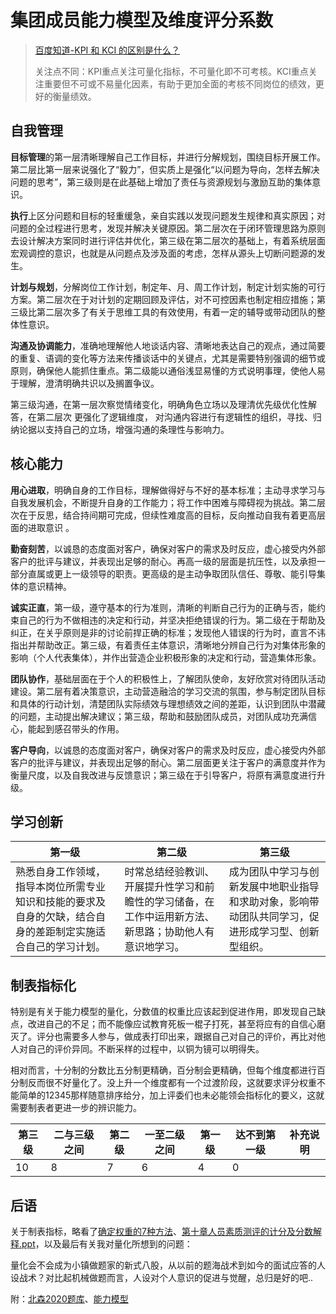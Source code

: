# 集团成员能力模型及维度评分系数

> [百度知道-KPI 和 KCI 的区别是什么？](https://zhidao.baidu.com/question/298262752.html)
>
> 关注点不同：KPI重点关注可量化指标，不可量化即不可考核。KCI重点关注重要但不可或不易量化因素，有助于更加全面的考核不同岗位的绩效，更好的衡量绩效。

## 自我管理

**目标管理**的第一层清晰理解自己工作目标，并进行分解规划，围绕目标开展工作。第二层比第一层来说强化了“毅力”，但实质上是强化“以问题为导向，怎样去解决问题的思考”，第三级则是在此基础上增加了责任与资源规划与激励互助的集体意识。

**执行**上区分问题和目标的轻重缓急，亲自实践以发现问题发生规律和真实原因；对问题的全过程进行思考，发现并解决关键原因。第二层次在于闭环管理思路为原则去设计解决方案同时进行评估并优化，第三级在第二层次的基础上，有着系统层面宏观调控的意识，也就是从问题点及涉及面的考虑，怎样从源头上切断问题源的发生。

**计划与规划**，分解岗位工作计划，制定年、月、周工作计划，制定计划实施的可行方案。第二层次在于对计划的定期回顾及评估，对不可控因素也制定相应措施；第三级比第二层次多了有关于思维工具的有效使用，有着一定的辅导或带动团队的整体性意识。

**沟通及协调能力**，准确地理解他人地谈话内容、清晰地表达自己的观点，通过简要的重复、语调的变化等方法来传播谈话中的关键点，尤其是需要特别强调的细节或原则，确保他人能抓住重点。第二级能以通俗浅显易懂的方式说明事理，使他人易于理解，澄清明确共识以及搁置争议。

第三级沟通，在第一层次察觉情绪变化，明确角色立场以及理清优先级优化性解答，在第二层次 更强化了逻辑维度， 对沟通内容进行有逻辑性的组织，寻找、归纳论据以支持自己的立场，增强沟通的条理性与影响力。

## 核心能力

**用心进取**，明确自身的工作目标，理解做得好与不好的基本标准；主动寻求学习与自我发展机会，不断提升自身的工作能力；将工作中困难与障碍视为挑战。第二层次在于反思，结合持间期可完成，但续性难度高的目标，反向推动自我有着更高层面的进取意识 。

**勤奋刻苦**，以诚恳的态度面对客户，确保对客户的需求及时反应，虚心接受内外部客户的批评与建议，并表现出足够的耐心。再高一级的层面是抗压性，以及承担一部分直属或更上一级领导的职责。更高级的是主动争取团队信任、尊敬、能引导集体的意识精神。

**诚实正直**，第一级，遵守基本的行为准则，清晰的判断自己行为的正确与否，能约束自己的行为不做相违的决定和行动，并坚决拒绝错误的行为。第二级在于帮助及纠正，在关乎原则是非的讨论前捍正确的标准；发现他人错误的行为时，直言不讳指出并帮助改正。第三级，有着责任主体意识，清晰地分辨自己行为对集体形象的影响（个人代表集体），并作出营造企业积极形象的决定和行动，营造集体形象。

**团队协作**，基础层面在于个人的积极性上，了解团队使命，友好欣赏对待团队活动建设。第二层有着决策意识，主动营造融洽的学习交流的氛围，参与制定团队目标和具体的行动计划，清楚团队实际绩效与理想绩效之间的差距，认识到团队中潜藏的问题，主动提出解决建议；第三级，帮助和鼓励团队成员，对团队成功充满信心，能起到感召带头的作用。

**客户导向**，以诚恳的态度面对客户，确保对客户的需求及时反应，虚心接受内外部客户的批评与建议，并表现出足够的耐心。第二层面更关注于客户的满意度并作为衡量尺度，以及自我改进与反馈意识；第三级在于引导客户，将原有满意度进行升级。

## 学习创新

| 第一级                                                       | 第二级                                                       | 第三级                                                       |
| ------------------------------------------------------------ | ------------------------------------------------------------ | ------------------------------------------------------------ |
| 熟悉自身工作领域，指导本岗位所需专业知识和技能的要求及自身的欠缺，结合自身的差距制定实施适合自己的学习计划。 | 时常总结经验教训、开展提升性学习和前瞻性的学习储备，在工作中运用新方法、新思路；协助他人有意识地学习。 | 成为团队中学习与创新发展中地职业指导和求助对象，影响带动团队共同学习，促进形成学习型、创新型组织。 |

## 制表指标化

特别是有关于能力模型的量化，分数值的权重比应该起到促进作用，即发现自己缺点，改进自己的不足；而不能像应试教育死板一棍子打死，甚至将应有的自信心磨灭了。评分也需要多人参与，做成表打印出来，跟据自己对自己的评价，再比对他人对自己的评价异同。不断采样的过程中，以铜为镜可以明得失。

相对而言，十分制的分数比五分制更精确，百分制会更精确，但每个维度都进行百分制反而很不好量化了。没上升一个维度都有一个过渡阶段，这就要求评分权重不能简单的12345那样随意排序给分，加上评委们也未必能领会指标化的要义，这就需要制表者更进一步的辨识能力。

| 第三级 | 二与三级之间 | 第二级 | 一至二级之间 | 第一级 | 达不到第一级 | 补充说明 |
| ------ | ------------ | ------ | ------------ | ------ | ------------ | -------- |
| 10     | 8            | 7      | 6            | 4      | 0            |          |

## 后语

关于制表指标，略看了[确定权重的7种方法](https://wenku.baidu.com/view/b1c90610bed126fff705cc1755270722192e5929.html)、[第十章人员素质测评的计分及分数解释.ppt](https://max.book118.com/html/2018/1209/7015106142001163.shtm)，以及最后有关我对量化所想到的问题：

量化会不会成为小镇做题家的新式八股，从以前的题海战术到如今的面试应答的人设战术？对比起机械做题而言，人设对个人意识的促进与觉醒，总归是好的吧..

附：[北森2020题库](https://wwa.lanzous.com/iKUVDlfpxgf)、[能力模型](https://wwa.lanzous.com/iJi3ulglcuf)

